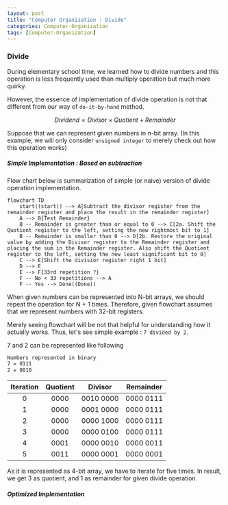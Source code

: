 ```yaml
---
layout: post
title: "Computer Organization : Divide"
categories: Computer-Organization
tags: [Computer-Organization]
---
```

### Divide
During elementary school time, we learned how to divide numbers and this operation is less frequently used than multiply operation but much more quirky.

However, the essence of implementation of divide operation is not that different from our way of `do-it-by-hand` method.

$$Dividend=Divisor\times Quotient+Remainder$$

Suppose that we can represent given numbers in n-bit array. 
(In this example, we will only consider `unsigned integer` to merely check out how this operation works)

##### Simple Implementation : Based on subtraction
Flow chart below is summarization of simple (or naive) version of divide operation implementation.

```mermaid
flowchart TD
	start((start)) --> A[Subtract the divisor register from the remainder register and place the result in the remainder register]
	A --> B{Test Remainder}
	B -- Remainder is greater than or equal to 0 --> C[2a. Shift the Quotient register to the left, setting the new rightmost bit to 1]
	B -- Remainder is smaller than 0 --> D[2b. Restore the original value by adding the Divisor register to the Remainder register and placing the sum in the Remainder register. Also shift the Quotient register to the left, setting the new least significant bit to 0]
	C --> E[Shift the divisior register right 1 bit]
	D --> E
	E --> F{33rd repetition ?}
	F -- No < 33 repetitions --> A
	F -- Yes --> Done((Done))
```
When given numbers can be represented into N-bit arrays, we should repeat the operation for N + 1 times. Therefore, given flowchart assumes that we represent numbers with 32-bit registers.

Merely seeing flowchart will be not that helpful for understanding how it actually works.
Thus, let's see simple example : `7 divided by 2`.

7 and 2 can be represented like following

```markdown
Numbers represented in binary
7 = 0111
2 = 0010
```

| Iteration | Quotient |  Divisor  | Remainder |
| :-------: | :------: | :-------: | :-------: |
|     0     |   0000   | 0010 0000 | 0000 0111 |
|     1     |   0000   | 0001 0000 | 0000 0111 |
|     2     |   0000   | 0000 1000 | 0000 0111 |
|     3     |   0000   | 0000 0100 | 0000 0111 |
|     4     |   0001   | 0000 0010 | 0000 0011 |
|     5     |   0011   | 0000 0001 | 0000 0001 |

As it is represented as 4-bit array, we have to iterate for five times. In result, we get 3 as quotient, and 1 as remainder for given divide operation.

##### Optimized Implementation
